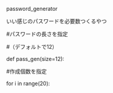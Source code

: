password_generator

いい感じのパスワードを必要数つくるやつ


#パスワードの長さを指定

#（デフォルトで12）

def pass_gen(size=12):


#作成個数を指定

for i in range(20):
